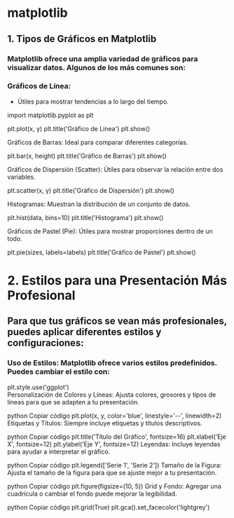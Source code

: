 # matplotlib

## 1. Tipos de Gráficos en Matplotlib

### Matplotlib ofrece una amplia variedad de gráficos para visualizar datos. Algunos de los más comunes son:


### Gráficos de Línea: 
 - Útiles para mostrar tendencias a lo largo del tiempo.

import matplotlib.pyplot as plt

plt.plot(x, y)
plt.title('Gráfico de Línea')
plt.show()

Gráficos de Barras: Ideal para comparar diferentes categorías.

plt.bar(x, height)
plt.title('Gráfico de Barras')
plt.show()

Gráficos de Dispersión (Scatter): Útiles para observar la relación entre dos variables.

plt.scatter(x, y)
plt.title('Gráfico de Dispersión')
plt.show()

Histogramas: Muestran la distribución de un conjunto de datos.

plt.hist(data, bins=10)
plt.title('Histograma')
plt.show()

Gráficos de Pastel (Pie): Útiles para mostrar proporciones dentro de un todo.

plt.pie(sizes, labels=labels)
plt.title('Gráfico de Pastel')
plt.show()

# 2. Estilos para una Presentación Más Profesional

## Para que tus gráficos se vean más profesionales, puedes aplicar diferentes estilos y configuraciones:

### Uso de Estilos: Matplotlib ofrece varios estilos predefinidos. Puedes cambiar el estilo con:

plt.style.use('ggplot')  
Personalización de Colores y Líneas: Ajusta colores, grosores y tipos de líneas para que se adapten a tu presentación.

python
Copiar código
plt.plot(x, y, color='blue', linestyle='--', linewidth=2)
Etiquetas y Títulos: Siempre incluye etiquetas y títulos descriptivos.

python
Copiar código
plt.title('Título del Gráfico', fontsize=16)
plt.xlabel('Eje X', fontsize=12)
plt.ylabel('Eje Y', fontsize=12)
Leyendas: Incluye leyendas para ayudar a interpretar el gráfico.

python
Copiar código
plt.legend(['Serie 1', 'Serie 2'])
Tamaño de la Figura: Ajusta el tamaño de la figura para que se ajuste mejor a tu presentación.

python
Copiar código
plt.figure(figsize=(10, 5))
Grid y Fondo: Agregar una cuadrícula o cambiar el fondo puede mejorar la legibilidad.

python
Copiar código
plt.grid(True)
plt.gca().set_facecolor('lightgrey')
